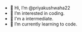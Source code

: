 - 👋 Hi, I’m @priyakushwaha22
- 👀 I’m interested in coding.
- 💫 I'm a intermediate.
- 🌱 I’m currently learning to code.

<!---
priyakushwaha22/priyakushwaha22 is a ✨ special ✨ repository because its `README.md` (this file) appears on your GitHub profile.
You can click the Preview link to take a look at your changes.
--->
